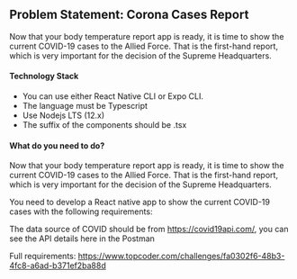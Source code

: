 ## Problem Statement: Corona Cases Report

Now that your body temperature report app is ready, it is time to show the current COVID-19 cases to the Allied Force. That is the first-hand report, which is very important for the decision of the Supreme Headquarters.

#### Technology Stack

- You can use either React Native CLI or Expo CLI.
- The language must be Typescript
- Use Nodejs LTS (12.x)
- The suffix of the components should be .tsx

#### What do you need to do?

Now that your body temperature report app is ready, it is time to show the current COVID-19 cases to the Allied Force. That is the first-hand report, which is very important for the decision of the Supreme Headquarters.

You need to develop a React native app to show the current COVID-19 cases with the following requirements:

The data source of COVID should be from https://covid19api.com/, you can see the API details here in the Postman

Full requirements: https://www.topcoder.com/challenges/fa0302f6-48b3-4fc8-a6ad-b371ef2ba88d
